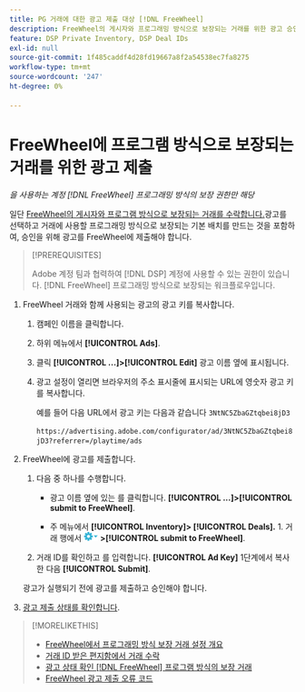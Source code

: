 ```yaml
---
title: PG 거래에 대한 광고 제출 대상 [!DNL FreeWheel]
description: FreeWheel의 게시자와 프로그래밍 방식으로 보장되는 거래를 위한 광고 승인을 요청하는 방법을 알아봅니다.
feature: DSP Private Inventory, DSP Deal IDs
exl-id: null
source-git-commit: 1f485caddf4d28fd19667a8f2a54538ec7fa8275
workflow-type: tm+mt
source-wordcount: '247'
ht-degree: 0%

---
```


# FreeWheel에 프로그램 방식으로 보장되는 거래를 위한 광고 제출

*을 사용하는 계정 [!DNL FreeWheel] 프로그래밍 방식의 보장 권한만 해당*

일단 [FreeWheel의 게시자와 프로그램 방식으로 보장되는 거래를 수락합니다.](#programmatic-guaranteed-set-up.md#pg-setup-deal-id-inbox)광고를 선택하고 거래에 사용할 프로그래밍 방식으로 보장되는 기본 배치를 만드는 것을 포함하여, 승인을 위해 광고를 FreeWheel에 제출해야 합니다.

>[!PREREQUISITES]
>
>Adobe 계정 팀과 협력하여 [!DNL DSP] 계정에 사용할 수 있는 권한이 있습니다. [!DNL FreeWheel] 프로그래밍 방식으로 보장되는 워크플로우입니다.

1. FreeWheel 거래와 함께 사용되는 광고의 광고 키를 복사합니다.

   1. 캠페인 이름을 클릭합니다.

   1. 하위 메뉴에서 **[!UICONTROL Ads]**.

   1. 클릭  **[!UICONTROL ...]>[!UICONTROL Edit]** 광고 이름 옆에 표시됩니다.

   1. 광고 설정이 열리면 브라우저의 주소 표시줄에 표시되는 URL에 영숫자 광고 키를 복사합니다.

      예를 들어 다음 URL에서 광고 키는 다음과 같습니다 `3NtNC5ZbaGZtqbei8jD3`

      `https://advertising.adobe.com/configurator/ad/3NtNC5ZbaGZtqbei8jD3?referrer=/playtime/ads`

1. FreeWheel에 광고를 제출합니다.

   1. 다음 중 하나를 수행합니다.

      * 광고 이름 옆에 있는 를 클릭합니다.  **[!UICONTROL ...]>[!UICONTROL submit to FreeWheel]**.

      * 주 메뉴에서 **[!UICONTROL Inventory]> [!UICONTROL Deals].** 1. 거래 행에서 ![옵션 메뉴](/help/dsp/assets/options-menu.png) **>[!UICONTROL submit to FreeWheel]**.
   1. 거래 ID를 확인하고 를 입력합니다. **[!UICONTROL Ad Key]** 1단계에서 복사한 다음 **[!UICONTROL Submit]**.

   광고가 실행되기 전에 광고를 제출하고 승인해야 합니다.

1. [광고 제출 상태를 확인합니다](freewheel-check-status.md).

>[!MORELIKETHIS]
>
>* [FreeWheel에서 프로그래밍 방식 보장 거래 설정 개요](freewheel-overview.md)
>* [거래 ID 받은 편지함에서 거래 수락](deal-id-inbox-accept.md)
>* [광고 상태 확인 [!DNL FreeWheel] 프로그램 방식의 보장 거래](freewheel-check-status.md)
>* [FreeWheel 광고 제출 오류 코드](freewheel-error-codes.md)

